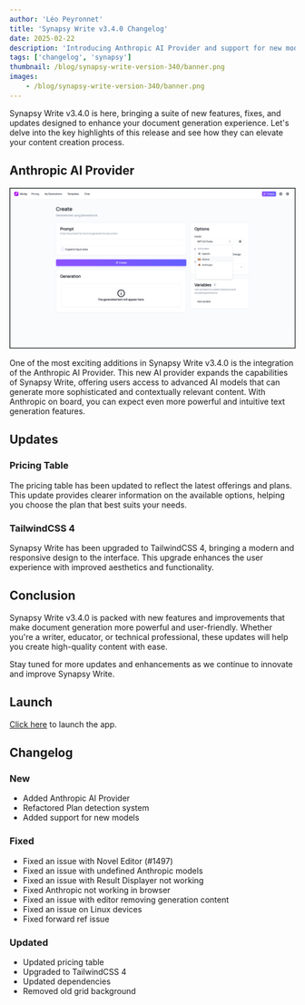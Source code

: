 ```yaml
---
author: 'Léo Peyronnet'
title: 'Synapsy Write v3.4.0 Changelog'
date: 2025-02-22
description: 'Introducing Anthropic AI Provider and support for new models in Synapsy Write v3.4.0.'
tags: ['changelog', 'synapsy']
thumbnail: /blog/synapsy-write-version-340/banner.png
images:
    - /blog/synapsy-write-version-340/banner.png
---
```


Synapsy Write v3.4.0 is here, bringing a suite of new features, fixes, and updates designed to enhance your document generation experience. Let's delve into the key highlights of this release and see how they can elevate your content creation process.

## Anthropic AI Provider

![Synapsy Write v3.4.0 Anthropic AI Provider](1.png)

One of the most exciting additions in Synapsy Write v3.4.0 is the integration of the Anthropic AI Provider. This new AI provider expands the capabilities of Synapsy Write, offering users access to advanced AI models that can generate more sophisticated and contextually relevant content. With Anthropic on board, you can expect even more powerful and intuitive text generation features.

## Updates

### Pricing Table

The pricing table has been updated to reflect the latest offerings and plans. This update provides clearer information on the available options, helping you choose the plan that best suits your needs.

### TailwindCSS 4

Synapsy Write has been upgraded to TailwindCSS 4, bringing a modern and responsive design to the interface. This upgrade enhances the user experience with improved aesthetics and functionality.

## Conclusion

Synapsy Write v3.4.0 is packed with new features and improvements that make document generation more powerful and user-friendly. Whether you're a writer, educator, or technical professional, these updates will help you create high-quality content with ease.

Stay tuned for more updates and enhancements as we continue to innovate and improve Synapsy Write.

## Launch

[Click here](https://write.peyronnet.group) to launch the app.

## Changelog

### New

-   Added Anthropic AI Provider
-   Refactored Plan detection system
-   Added support for new models

### Fixed

-   Fixed an issue with Novel Editor (#1497)
-   Fixed an issue with undefined Anthropic models
-   Fixed an issue with Result Displayer not working
-   Fixed Anthropic not working in browser
-   Fixed an issue with editor removing generation content
-   Fixed an issue on Linux devices
-   Fixed forward ref issue

### Updated

-   Updated pricing table
-   Upgraded to TailwindCSS 4
-   Updated dependencies
-   Removed old grid background
